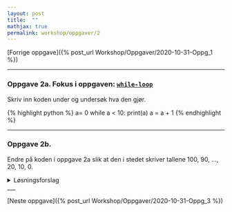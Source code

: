 ```yaml
---
layout: post
title:  ""
mathjax: true
permalink: workshop/oppgaver/2
---
```

[Forrige oppgave]({% post_url Workshop/Oppgaver/2020-10-31-Oppg_1 %})

___
### Oppgave 2a. Fokus i oppgaven: [``while-loop``](https://www.w3schools.com/python/python_while_loops.asp)

Skriv inn koden under og undersøk hva den gjør.

{% highlight python %}
a= 0
while a < 10:
    print(a)
    a = a + 1
{% endhighlight %}
___

### Oppgave 2b.

Endre på koden i oppgave 2a slik at den i stedet skriver tallene 100, 90, ..., 20, 10, 0.

<details>

<summary>Løsningsforslag</summary>

<p>
{% highlight python %}
a= 0

while a < 11:
    print(100-10*a)
    a = a + 1
{% endhighlight %}
</p>
</details>
___

[Neste oppgave]({% post_url Workshop/Oppgaver/2020-10-31-Oppg_3  %})
